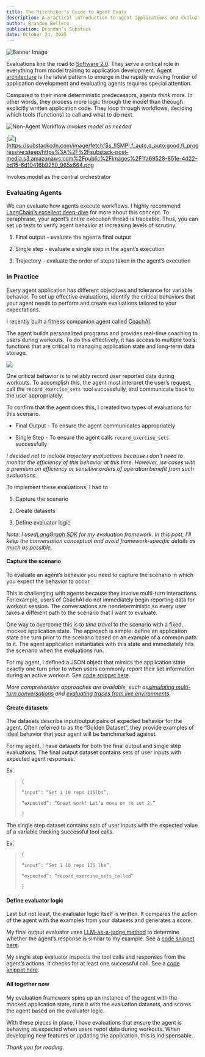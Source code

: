 ```yaml
---
title: The Hitchhiker's Guide to Agent Evals
description: A practical introduction to agent applications and evaluations.
author: Brandon Bellero
publication: Brandon’s Substack
date: October 24, 2025
---
```


![Banner Image](/images/posts/dont-panic.png)

Evaluations line the road to [Software 2.0](https://karpathy.medium.com/software-2-0-a64152b37c35). They serve a critical role in everything from model training to application development. [Agent architecture](https://www.youtube.com/watch?v=xH_b6iwrASc&t=33s) is the latest pattern to emerge in the rapidly evolving frontier of application development and evaluating agents requires special attention.

Compared to their more deterministic predecessors, agents _think_ more. In other words, they process more logic through the model than theough explicitly written application code. They loop through workflows, deciding which tools (functions) to call and what to do next.

![Non-Agent Workflow](/images/posts/non-agent-workflow.png) _Invokes model as needed_

[![](https://substackcdn.com/image/fetch/$s_!lSMP!,w_1456,c_limit,f_auto,q_auto:good,fl_progressive:steep/https%3A%2F%2Fsubstack-post-media.s3.amazonaws.com%2Fpublic%2Fimages%2F1fa69528-851e-4d22-bd15-6d10416b9250_965x664.png)](https://substackcdn.com/image/fetch/$s_!lSMP!,f_auto,q_auto:good,fl_progressive:steep/https%3A%2F%2Fsubstack-post-media.s3.amazonaws.com%2Fpublic%2Fimages%2F1fa69528-851e-4d22-bd15-6d10416b9250_965x664.png

Invokes model as the central orchestrator



### Evaluating Agents

We can evaluate how agents execute workflows. I highly recommend [LangChain’s excellent deep-dive](https://www.youtube.com/watch?v=_QozKR9eQE8) for more about this concept. To paraphrase, your agent’s entire execution thread is traceable. Thus, you can set up tests to verify agent behavior at increasing levels of scrutiny.

  1. Final output - evaluate the agent’s final output

  2. Single step - evaluate a single step in the agent’s execution

  3. Trajectory - evaluate the order of steps taken in the agent’s execution

### In Practice

Every agent application has different objectives and tolerance for variable behavior. To set up effective evaluations, identify the critical behaviors that your agent needs to perform and create evaluations tailored to your expectations.

I recently built a fitness companion agent called  [CoachAI](https://www.coachaiapp.info/).

The agent builds personalized programs and provides real-time coaching to users during workouts. To do this effectively, it has access to multiple tools: functions that are critical to managing application state and long-term data storage.

[![](https://substackcdn.com/image/fetch/$s_!cUrA!,w_1456,c_limit,f_auto,q_auto:good,fl_progressive:steep/https%3A%2F%2Fsubstack-post-media.s3.amazonaws.com%2Fpublic%2Fimages%2F03df2e48-1ba0-468f-a8f7-266003bb08ea_1250x602.png)](https://substackcdn.com/image/fetch/$s_!cUrA!,f_auto,q_auto:good,fl_progressive:steep/https%3A%2F%2Fsubstack-post-media.s3.amazonaws.com%2Fpublic%2Fimages%2F03df2e48-1ba0-468f-a8f7-266003bb08ea_1250x602.png)

One critical behavior is to reliably record user reported data during workouts. To accomplish this, the agent must interpret the user’s request, call the `record_exercise_sets `tool successfully, and communicate back to the user appropriately.

To confirm that the agent does this, I created two types of evaluations for this scenario.

  * Final Output - To ensure the agent communicates appropriately

  * Single Step - To ensure the agent calls `record_exercise_sets` successfully




 _I decided not to include trajectory evaluations because i don't need to monitor the efficiency of this behavior at this time. However, ise cases with a premium on efficiency or sensitive orders of operation benefit from such evaluations._

To implement these evaluations, I had to

  1. Capture the scenario

  2. Create datasets

  3. Define evaluator logic




 _Note: I used[LangGraph SDK](https://docs.langchain.com/langsmith/sdk) for my evaluation framework. In this post, I’ll keep the conversation conceptual and avoid framework-specific details as much as possible._

#### Capture the scenario

To evaluate an agent’s behavior you need to capture the scenario in which you expect the behavior to occur. 

This is challenging with agents because they involve multi-turn interactions. For example, users of CoachAI do not immediately begin reporting data for workout session. The conversations are nondeterministic so every user takes a different path to the scenario that I want to evaluate.

One way to overcome this is to _time travel_ to the scenario with a fixed, mocked application state. The approach is simple: define an application state one turn prior to the scenario based on an example of a common path to it. The agent application instantiates with this state and immediately hits the scenario when the evaluations run.

For my agent, I defined a JSON object that mimics the application state exactly one turn prior to when users commonly report their set information during an active workout. See [code snippet here](https://gist.github.com/bb220/392e28cfb092d673b2a05a44d9ed9e12).

 _More comprehensive approaches are available, such as[simulating multi-turn conversations](https://docs.langchain.com/langsmith/multi-turn-simulation) and [evaluating traces from live environments](https://docs.langchain.com/langsmith/online-evaluations#set-up-online-evaluators)._

#### Create datasets

The datasets describe input/output pairs of expected behavior for the agent. Often referred to as the “Golden Dataset”, they provide examples of ideal behavior that your agent will be benchmarked against.

For my agent, I have datasets for both the final output and single step evaluations. The final output dataset contains sets of user inputs with expected agent responses.

Ex. 

> `{ `
> 
> `“input”: “Set 1 10 reps 135lbs”,`
> 
> `“expected”: “Great work! Let’s move on to set 2.”`
> 
> `}`

The single step dataset contains sets of user inputs with the expected value of a variable tracking successful tool calls.

Ex.

> `{`
> 
> `“input”: “Set 1 10 reps 135 lbs”,`
> 
> `“expected”: “record_exercise_sets_called”`
> 
> `}`

#### Define evaluator logic

Last but not least, the evaluator logic itself is written. It compares the action of the agent with the examples from your datasets and generates a score.

My final output evaluator uses [LLM-as-a-judge method](https://docs.langchain.com/langsmith/llm-as-judge) to determine whether the agent’s response is similar to my example. See a [code snippet here](https://gist.github.com/bb220/1c89076af471786bbeded7898ba2472b).

My single step evaluator inspects the tool calls and responses from the agent’s actions. It checks for at least one successful call. See a [code snippet here](https://gist.github.com/bb220/f06bacbc21f345dc336bec8b659c3130).

#### All together now

My evaluation framework spins up an instance of the agent with the mocked application state, runs it with the evaluation datasets, and scores the agent based on the evaluator logic.

With these pieces in place, I have evaluations that ensure the agent is behaving as expected when users repot data during workouts. When developing new features or updating the application, this is indispensable.

 _Thank you for reading._
